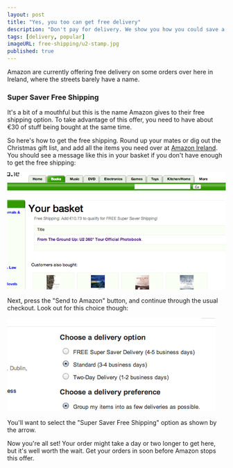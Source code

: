```yaml
---
layout: post
title: "Yes, you too can get free delivery"
description: "Don't pay for delivery. We show you how you could save a fortune, and get your stuff delivered to the door for free."
tags: [delivery, popular]
imageURL: free-shipping/u2-stamp.jpg
published: true
---
```


Amazon are currently offering free delivery on some orders over here in Ireland, where the streets barely have a name.

### Super Saver Free Shipping

It's a bit of a mouthful but this is the name Amazon gives to their free shipping option. To take advantage of this offer, you need to have about €30 of stuff being bought at the same time.

So here's how to get the free shipping. Round up your mates or dig out the Christmas gift list, and add all the items you need over at [Amazon Ireland](http://www.shopireland.ie). You should see a message like this in your basket if you don't have enough to get the free shipping:

![You may need to add more to your Shop Ireland shopping basket to qualify for Amazon's free shipping](/images/posts/free-shipping/basket.png)

Next, press the "Send to Amazon" button, and continue through the usual checkout. Look out for this choice though:

![Select free delivery in the checkout](/images/posts/free-shipping/free-shipping.png)

You'll want to select the "Super Saver Free Shipping" option as shown by the arrow.

Now you're all set! Your order might take a day or two longer to get here, but it's well worth the wait. Get your orders in soon before Amazon stops this offer.